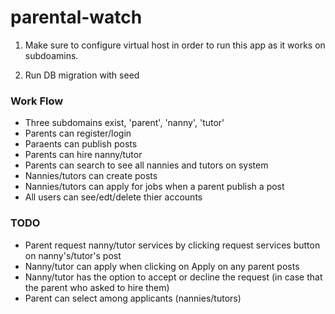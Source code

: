 # parental-watch

1. Make sure to configure virtual host in order to run this app as it works on subdoamins.

2. Run DB migration with seed



### Work Flow
* Three subdomains exist, 'parent', 'nanny', 'tutor'
* Parents can register/login
* Paraents can publish posts
* Parents can hire nanny/tutor
* Parents can search to see all nannies and tutors on system
* Nannies/tutors can create posts
* Nannies/tutors can apply for jobs when a parent publish a post 
* All users can see/edt/delete thier accounts

### TODO

* Parent request nanny/tutor services by clicking request services button on nanny's/tutor's post
* Nanny/tutor can apply when clicking on Apply on any parent posts
* Nanny/tutor has the option to accept or decline the request (in case that the parent who asked to hire them)
* Parent can select among applicants (nannies/tutors)

